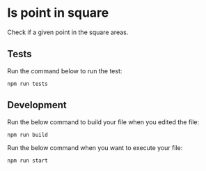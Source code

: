# Is point in square

Check if a given point in the square areas.

## Tests

Run the command below to run the test:

```
npm run tests
```

## Development

Run the below command to build your file when you edited the file:

```
npm run build
```

Run the below command when you want to execute your file:

```
npm run start
```
